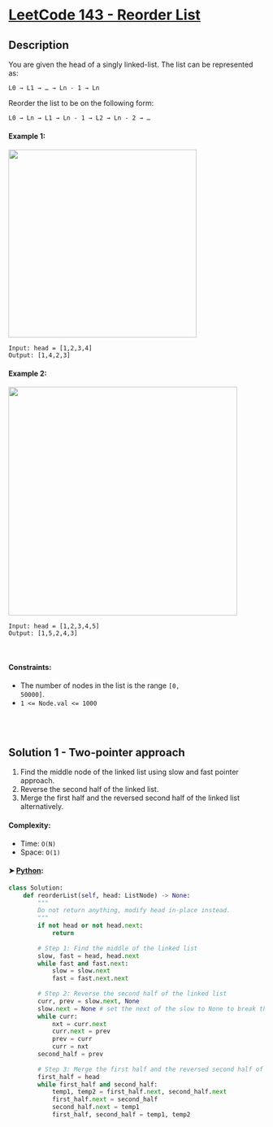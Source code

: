 

# [LeetCode 143 - Reorder List](https://leetcode.com/problems/reorder-list/description/)


## Description

You are given the head of a singly linked-list. The list can be represented as:

```
L0 → L1 → … → Ln - 1 → Ln
```

Reorder the list to be on the following form:

```
L0 → Ln → L1 → Ln - 1 → L2 → Ln - 2 → …
```


#### Example 1:

<img alt="" src="https://assets.leetcode.com/uploads/2021/03/04/reorder1linked-list.jpg" style="width: 370px;" />

```
Input: head = [1,2,3,4]
Output: [1,4,2,3]
```

#### Example 2:

<img alt="" src="https://assets.leetcode.com/uploads/2021/03/09/reorder2-linked-list.jpg" style="width: 450px;" />

```
Input: head = [1,2,3,4,5]
Output: [1,5,2,4,3]
```

<br/>

#### Constraints:
  * The number of nodes in the list is the range <code>[0, 50000]</code>.
  * <code>1 <= Node.val <= 1000 </code>

<br/>


<br/>

## Solution 1 - Two-pointer approach 
1. Find the middle node of the linked list using slow and fast pointer approach.
2. Reverse the second half of the linked list.
3. Merge the first half and the reversed second half of the linked list alternatively.

#### Complexity:
  * Time: `O(N)`
  * Space: `O(1)`

#### ➤ [Python](https://leetcode.com/problems/reorder-list/solutions/3205828/143-solution-with-step-by-step-explanation):
```python
class Solution:
    def reorderList(self, head: ListNode) -> None:
        """
        Do not return anything, modify head in-place instead.
        """
        if not head or not head.next:
            return
        
        # Step 1: Find the middle of the linked list
        slow, fast = head, head.next
        while fast and fast.next:
            slow = slow.next
            fast = fast.next.next
        
        # Step 2: Reverse the second half of the linked list
        curr, prev = slow.next, None
        slow.next = None # set the next of the slow to None to break the link
        while curr:
            nxt = curr.next
            curr.next = prev
            prev = curr
            curr = nxt
        second_half = prev
        
        # Step 3: Merge the first half and the reversed second half of the linked list
        first_half = head
        while first_half and second_half:
            temp1, temp2 = first_half.next, second_half.next
            first_half.next = second_half
            second_half.next = temp1
            first_half, second_half = temp1, temp2
```

<!-- end -->
